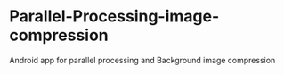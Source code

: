 # Parallel-Processing-image-compression
Android app for parallel processing and Background image compression
